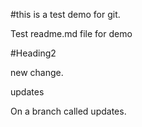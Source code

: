 #this is a test demo for git.

Test readme.md file for demo

#Heading2

new change.

updates

On a branch called updates.